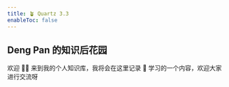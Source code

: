 ```yaml
---
title: 🪴 Quartz 3.3
enableToc: false
---
```


## Deng Pan 的知识后花园

欢迎 👏🏻 来到我的个人知识库，我将会在这里记录 📝 学习的一个内容，欢迎大家进行交流呀
